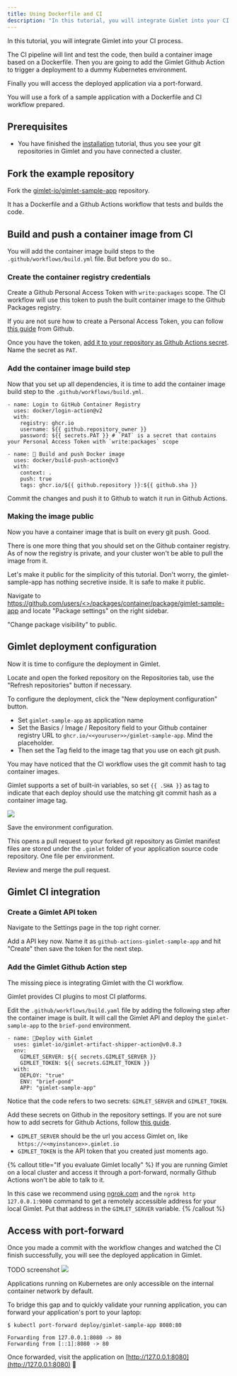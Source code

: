 ```yaml
---
title: Using Dockerfile and CI
description: "In this tutorial, you will integrate Gimlet into your CI process."
---
```


In this tutorial, you will integrate Gimlet into your CI process. 

The CI pipeline will lint and test the code, then build a container image based on a Dockerfile. Then you are going to add the Gimlet Github Action to trigger a deployment to a dummy Kubernetes environment.

Finally you will access the deployed application via a port-forward.

You will use a fork of a sample application with a Dockerfile and CI workflow prepared.

## Prerequisites
- You have finished the [installation](/docs/installation) tutorial, thus you see your git repositories in Gimlet and you have connected a cluster.

## Fork the example repository

Fork the [gimlet-io/gimlet-sample-app](https://github.com/gimlet-io/gimlet-sample-app) repository.

It has a Dockerfile and a Github Actions workflow that tests and builds the code.

## Build and push a container image from CI

You will add the container image build steps to the `.github/workflows/build.yml` file. But before you do so..

### Create the container registry credentials

Create a Github Personal Access Token with `write:packages` scope. The CI workflow will use this token to push the built container image to the Github Packages registry.

If you are not sure how to create a Personal Access Token, you can follow [this guide](https://docs.github.com/en/enterprise-server@3.4/authentication/keeping-your-account-and-data-secure/creating-a-personal-access-token) from Github.

Once you have the token, [add it to your repository as Github Actions secret](https://docs.github.com/en/actions/security-guides/encrypted-secrets#creating-encrypted-secrets-for-a-repository). Name the secret as `PAT`.

### Add the container image build step

Now that you set up all dependencies, it is time to add the container image build step to the `.github/workflows/build.yml`.

```
- name: Login to GitHub Container Registry
  uses: docker/login-action@v2
  with:
    registry: ghcr.io
    username: ${{ github.repository_owner }}
    password: ${{ secrets.PAT }} # `PAT` is a secret that contains your Personal Access Token with `write:packages` scope

- name: 🚀 Build and push Docker image
  uses: docker/build-push-action@v3
  with:
    context: .
    push: true
    tags: ghcr.io/${{ github.repository }}:${{ github.sha }}
```

Commit the changes and push it to Github to watch it run in Github Actions.

### Making the image public

Now you have a container image that is built on every git push. Good.

There is one more thing that you should set on the Github container registry. As of now the registry is private, and your cluster won't be able to pull the image from it.

Let's make it public for the simplicity of this tutorial. Don't worry, the gimlet-sample-app has nothing secretive inside. It is safe to make it public.

Navigate to [https://github.com/users/<<youruser>>/packages/container/package/gimlet-sample-app](https://github.com/users/<<youruser>>/packages/container/package/gimlet-sample-app) and locate "Package settings" on the right sidebar.

"Change package visibility" to public.

## Gimlet deployment configuration

Now it is time to configure the deployment in Gimlet.

Locate and open the forked repository on the Repositories tab, use the "Refresh repositories" button if necessary.

To configure the deployment, click the "New deployment configuration" button.

- Set `gimlet-sample-app` as application name
- Set the Basics / Image / Repository field to your Github container registry URL to `ghcr.io/<<youruser>>/gimlet-sample-app`. Mind the placeholder.
- Then set the Tag field to the image tag that you use on each git push. 

You may have noticed that the CI workflow uses the git commit hash to tag container images.

Gimlet supports a set of built-in variables, so set `{{ .SHA }}` as tag to indicate that each deploy should use the matching git commit hash as a container image tag.

![](/image-tag.png)

Save the environment configuration.

This opens a pull request to your forked git repository as Gimlet manifest files are stored under the `.gimlet` folder of your application source code repository. One file per environment.

Review and merge the pull request.

## Gimlet CI integration

### Create a Gimlet API token

Navigate to the Settings page in the top right corner.

Add a API key now. Name it as `github-actions-gimlet-sample-app` and hit "Create" then save the token for the next step.

### Add the Gimlet Github Action step

The missing piece is integrating Gimlet with the CI workflow.

Gimlet provides CI plugins to most CI platforms.

Edit the `.github/workflows/build.yaml` file by adding the following step after the container image is built.
It will call the Gimlet API and deploy the `gimlet-sample-app` to the `brief-pond` environment.

```
- name: 🍍Deploy with Gimlet
  uses: gimlet-io/gimlet-artifact-shipper-action@v0.8.3
  env:
    GIMLET_SERVER: ${{ secrets.GIMLET_SERVER }}
    GIMLET_TOKEN: ${{ secrets.GIMLET_TOKEN }}
  with:
    DEPLOY: "true"
    ENV: "brief-pond"
    APP: "gimlet-sample-app"
```

Notice that the code refers to two secrets: `GIMLET_SERVER` and `GIMLET_TOKEN`.

Add these secrets on Github in the repository settings. If you are not sure how to add secrets for Github Actions, follow [this guide](https://docs.github.com/en/actions/security-guides/encrypted-secrets#creating-encrypted-secrets-for-a-repository).

- `GIMLET_SERVER` should be the url you access Gimlet on, like `https://<<myinstance>>.gimlet.io`
- `GIMLET_TOKEN` is the API token that you created just moments ago.

{% callout title="If you evaluate Gimlet locally" %}
If you are running Gimlet on a local cluster and access it through a port-forward, normally Github Actions won't be able to talk to it.

In this case we recommend using [ngrok.com](https://ngrok.com) and the `ngrok http 127.0.0.1:9000` command to get a remotely accessible address for your local Gimlet. Put that address in the `GIMLET_SERVER` variable.
{% /callout %}

## Access with port-forward

Once you made a commit with the workflow changes and watched the CI finish successfully, you will see the deployed application in Gimlet.

TODO screenshot
![](/deployed.png)

Applications running on Kubernetes are only accessible on the internal container network by default.

To bridge this gap and to quickly validate your running application, you can forward your application's port to your laptop:

```
$ kubectl port-forward deploy/gimlet-sample-app 8080:80

Forwarding from 127.0.0.1:8080 -> 80
Forwarding from [::1]:8080 -> 80
```

Once forwarded, visit the application on [http://127.0.0.1:8080](http://127.0.0.1:8080) 🎉
